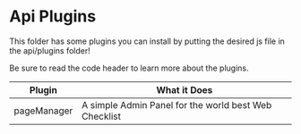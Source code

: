 # Api Plugins

This folder has some plugins you can install by putting the desired js file in the api/plugins folder!

Be sure to read the code header to learn more about the plugins.

|Plugin|What it Does|
|-------|-----------|
|pageManager|A simple Admin Panel for the world best Web Checklist|
